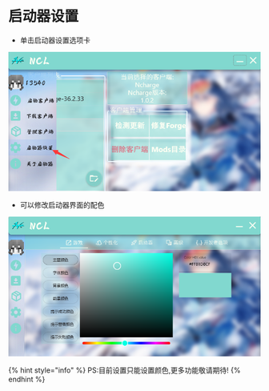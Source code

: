 # 启动器设置

* 单击启动器设置选项卡

![](<../../.gitbook/assets/image (4).png>)

* 可以修改启动器界面的配色

![](<../../.gitbook/assets/image (12).png>)

{% hint style="info" %}
PS:目前设置只能设置颜色,更多功能敬请期待!
{% endhint %}
